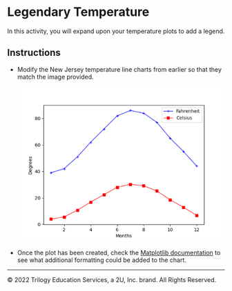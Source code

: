 # Legendary Temperature

In this activity, you will expand upon your temperature plots to add a legend.

## Instructions

* Modify the New Jersey temperature line charts from earlier so that they match the image provided.

    ![model image](Images/avg_temp.png)

* Once the plot has been created, check the [Matplotlib documentation](https://matplotlib.org/2.0.2/index.html) to see what additional formatting could be added to the chart.

- - -

© 2022 Trilogy Education Services, a 2U, Inc. brand. All Rights Reserved.
